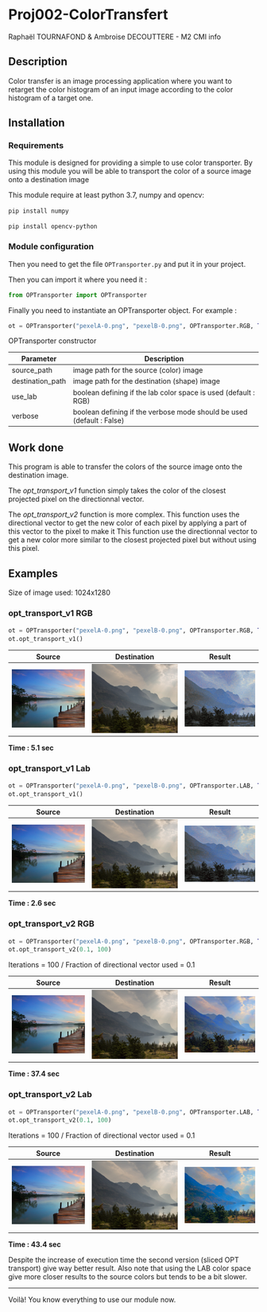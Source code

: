 # Proj002-ColorTransfert

Raphaël TOURNAFOND & Ambroise DECOUTTERE - M2 CMI info

## Description

Color transfer is an image processing application where you want 
to retarget the color histogram of an input image according to the 
color histogram of a target one.

## Installation

### Requirements

This module is designed for providing a simple to use color transporter.
By using this module you will be able to transport the color of a source image onto a destination image

This module require at least python 3.7, numpy and opencv:

`pip install numpy`

`pip install opencv-python`

### Module configuration

Then you need to get the file ```OPTransporter.py``` and put it in your project.

Then you can import it where you need it :
```python
from OPTransporter import OPTransporter
```

Finally you need to instantiate an OPTransporter object.
For example :
```py
ot = OPTransporter("pexelA-0.png", "pexelB-0.png", OPTransporter.RGB, True)
````

OPTransporter constructor

| Parameter  | Description  | 
|---|---|
| source_path | image path for the source (color) image |
| destination_path | image path for the destination (shape) image |
| use_lab | boolean defining if the lab color space is used (default : RGB) |
| verbose | boolean defining if the verbose mode should be used (default : False) |

## Work done

This program is able to transfer the colors of the source image onto 
the destination image.

The *opt_transport_v1* function simply takes the color of the closest projected 
pixel on the directionnal vector.

The *opt_transport_v2* function is more complex.
This function uses the directional vector to get the new color of each pixel by 
applying a part of this vector to the pixel to make it 
This function use the directionnal vector to get a new color more similar to the 
closest projected pixel but without using this pixel.


## Examples

Size of image used: 1024x1280

### opt_transport_v1 RGB

```py
ot = OPTransporter("pexelA-0.png", "pexelB-0.png", OPTransporter.RGB, True)
ot.opt_transport_v1()
```

| Source  | Destination  | Result  | 
|---|---|---|
| ![](pexelA-0.png)  | ![](pexelB-0.png)  | ![](results/output_rgb_v1.png)  |
**Time : 5.1 sec**

### opt_transport_v1 Lab

```py
ot = OPTransporter("pexelA-0.png", "pexelB-0.png", OPTransporter.LAB, True)
ot.opt_transport_v1()
```

| Source  | Destination  | Result  | 
|---|---|---|
| ![](pexelA-0.png)  | ![](pexelB-0.png)  | ![](results/output_lab_v1.png)  |
**Time : 2.6 sec**

### opt_transport_v2 RGB

```py
ot = OPTransporter("pexelA-0.png", "pexelB-0.png", OPTransporter.RGB, True)
ot.opt_transport_v2(0.1, 100)
```

Iterations = 100 / Fraction of directional vector used = 0.1

| Source  | Destination  | Result  | 
|---|---|---|
| ![](pexelA-0.png)  | ![](pexelB-0.png)  | ![](results/output_rgb_v2.png)  |
**Time : 37.4 sec**

### opt_transport_v2 Lab

```py
ot = OPTransporter("pexelA-0.png", "pexelB-0.png", OPTransporter.LAB, True)
ot.opt_transport_v2(0.1, 100)
```

Iterations = 100 / Fraction of directional vector used = 0.1

| Source  | Destination  | Result  | 
|---|---|---|
| ![](pexelA-0.png)  | ![](pexelB-0.png)  | ![](results/output_lab_v2.png)  |
**Time : 43.4 sec**

Despite the increase of execution time the second version (sliced OPT transport)
give way better result.
Also note that using the LAB color space give more closer results to the source colors
but tends to be a bit slower.

<hr />

Voilà! You know everything to use our module now.
